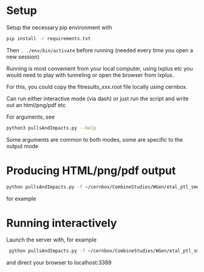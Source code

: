 # Setup
Setup the necessary pip environment with
```bash
pip install -r requirements.txt
```
Then ```. ./env/bin/activate``` before running (needed every time you open a new session)

Running is most convenient from your local computer, using lxplus etc you would need to play with tunneling or open the browser from lxplus. 

For this, you could copy the fitresults_xxx.root file locally using cernbox.

Can run either interactive mode (via dash) or just run the script and write out an html/png/pdf etc

For arguments, see

```bash
python3 pullsAndImpacts.py --help
``` 
Some arguments are common to both modes, some are specific to the output mode

# Producing HTML/png/pdf output

```bash
python pullsAndImpacts.py -f ~/cernbox/CombineStudies/WGen/etal_ptl_smear_unrolled/fitresults_123456789.root output
```

for example

# Running interactively

Launch the server with, for example

```bash
 python pullsAndImpacts.py -f ~/cernbox/CombineStudies/WGen/etal_ptl_smear_unrolled/fitresults_123456789.root interactive
``` 

and direct your browser to localhost:3389
